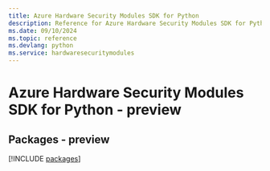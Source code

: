 ```yaml
---
title: Azure Hardware Security Modules SDK for Python
description: Reference for Azure Hardware Security Modules SDK for Python
ms.date: 09/10/2024
ms.topic: reference
ms.devlang: python
ms.service: hardwaresecuritymodules
---
```

# Azure Hardware Security Modules SDK for Python - preview
## Packages - preview
[!INCLUDE [packages](hardware-security-modules-index.md)]